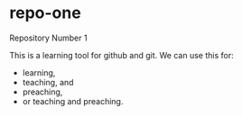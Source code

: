 # repo-one
Repository Number 1

This is a learning tool for github and git.  We can use this for:
* learning,
* teaching, and
* preaching,
 * or teaching and preaching.
